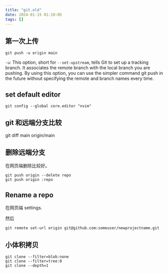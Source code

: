 ```yaml
---
title: "git.old"
date: 2024-01-15 01:10:05
tags: []
---
```

## 第一次上传
```
git push -u origin main
```

`-u`: This option, short for `--set-upstream`, tells Git to set up a tracking branch. It associates the remote branch with the local branch you are pushing. By using this option, you can use the simpler command git push in the future without specifying the remote and branch names every time.

## set default editor
```
git config --global core.editor "nvim"
```

## git 和远端分支比较

git diff main origin/main

## 删除远端分支

在网页端删除比较好。

```
git push origin --delete repo
git push origin :repo
```

## Rename a repo

在网页端 settings.

然后

```
git remote set-url origin git@github.com:someuser/newprojectname.git
```

## 小体积拷贝

```
git clone --filter=blob:none
git clone --filter=tree:0
git clone --depth=1
```


